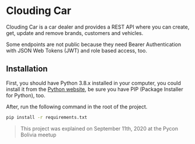 # Clouding Car

Clouding Car is a car dealer and provides a REST API where you can create, get,
update and remove brands, customers and vehicles.

Some endpoints are not public because they need Bearer Authentication with
JSON Web Tokens (JWT) and role based access, too.

## Installation

First, you should have Python 3.8.x installed in your computer, you could install
it from the [Python website](https://www.python.org/), be sure you have PIP
(Package Installer for Python), too.

After, run the following command in the root of the project.

```bash
pip install -r requirements.txt
```

> This project was explained on September 11th, 2020 at the Pycon Bolivia meetup

